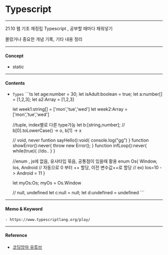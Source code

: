 # Typescript
***

21.10 웹 기초 재정립 Typescript , 공부할 때마다 채워넣기  
  
몰랐거나 중요한 개념 기록, 기타 내용 정리

***

#### Concept
	
   - static

***
   
#### Contents

   - ``Types``
	```ts
		let age:number = 30;
		let isAdult:boolean = true;
		let a:number[] = [1,2,3];
		let a2:Array<number> = [1,2,3]

		let week1:string[] = ['mon','tue','wed']
		let week2:Array<string> = ['mon','tue','wed']

		//tuple, index별로 다른 type가능
		let b:[string,number];
		// b[0].toLowerCase() -> o, b[1] -> x 
	
		// void, never
		funtion sayHello():void{
			console.log("gg")
		}
		function showError():never{
			throw new Error();
		}
		function infLoop():never{
			while(true){
				//do..
			}
		}

		//enum , js에 없음, 유사타입 묶음, 공통점이 있을때 활용
		enum Os{
			Window,
			Ios,
			Android
			// 자동으로 0 부터 ++ 할당, 이전 변수값++로 할당
			// ex) Ios=10 -> Android = 11 
		}

		let myOs:Os;
		myOs = Os.Window

		// null, undefined
		let c:null = null;
		let d:undefined = undefined
	```
	
***

#### Memo & Keyword
	
	- https://www.typescriptlang.org/play/

***

#### Reference
 - [코딩앙마 유튜브](https://www.youtube.com/watch?v=5oGAkQsGWkc&t=9s)
